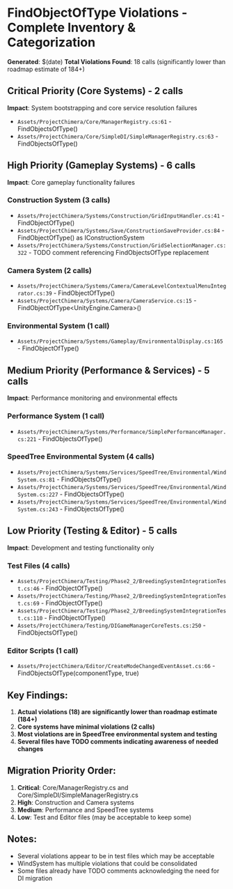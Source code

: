 # FindObjectOfType Violations - Complete Inventory & Categorization
**Generated**: $(date)
**Total Violations Found**: 18 calls (significantly lower than roadmap estimate of 184+)

## Critical Priority (Core Systems) - 2 calls
**Impact**: System bootstrapping and core service resolution failures
- `Assets/ProjectChimera/Core/ManagerRegistry.cs:61` - FindObjectsOfType<ChimeraManager>()
- `Assets/ProjectChimera/Core/SimpleDI/SimpleManagerRegistry.cs:63` - FindObjectsOfType<MonoBehaviour>()

## High Priority (Gameplay Systems) - 6 calls
**Impact**: Core gameplay functionality failures

### Construction System (3 calls)
- `Assets/ProjectChimera/Systems/Construction/GridInputHandler.cs:41` - FindObjectOfType<Camera>()
- `Assets/ProjectChimera/Systems/Save/ConstructionSaveProvider.cs:84` - FindObjectOfType<MonoBehaviour>() as IConstructionSystem
- `Assets/ProjectChimera/Systems/Construction/GridSelectionManager.cs:322` - TODO comment referencing FindObjectsOfType replacement

### Camera System (2 calls)
- `Assets/ProjectChimera/Systems/Camera/CameraLevelContextualMenuIntegrator.cs:39` - FindObjectOfType<Camera>()
- `Assets/ProjectChimera/Systems/Camera/CameraService.cs:15` - FindObjectOfType<UnityEngine.Camera>()

### Environmental System (1 call)
- `Assets/ProjectChimera/Systems/Gameplay/EnvironmentalDisplay.cs:165` - FindObjectOfType<EnvironmentalController>()

## Medium Priority (Performance & Services) - 5 calls
**Impact**: Performance monitoring and environmental effects

### Performance System (1 call)
- `Assets/ProjectChimera/Systems/Performance/SimplePerformanceManager.cs:221` - FindObjectsOfType<MeshRenderer>()

### SpeedTree Environmental System (4 calls)
- `Assets/ProjectChimera/Systems/Services/SpeedTree/Environmental/WindSystem.cs:81` - FindObjectsOfType<WindZone>()
- `Assets/ProjectChimera/Systems/Services/SpeedTree/Environmental/WindSystem.cs:227` - FindObjectsOfType<Renderer>()
- `Assets/ProjectChimera/Systems/Services/SpeedTree/Environmental/WindSystem.cs:243` - FindObjectsOfType<Renderer>()

## Low Priority (Testing & Editor) - 5 calls
**Impact**: Development and testing functionality only

### Test Files (4 calls)
- `Assets/ProjectChimera/Testing/Phase2_2/BreedingSystemIntegrationTest.cs:46` - FindObjectOfType<FractalGeneticsEngine>()
- `Assets/ProjectChimera/Testing/Phase2_2/BreedingSystemIntegrationTest.cs:69` - FindObjectOfType<FractalGeneticsEngine>()
- `Assets/ProjectChimera/Testing/Phase2_2/BreedingSystemIntegrationTest.cs:110` - FindObjectOfType<FractalGeneticsEngine>()
- `Assets/ProjectChimera/Testing/DIGameManagerCoreTests.cs:250` - FindObjectsOfType<DIGameManager>()

### Editor Scripts (1 call)
- `Assets/ProjectChimera/Editor/CreateModeChangedEventAsset.cs:66` - FindObjectsOfType(componentType, true)

## Key Findings:
1. **Actual violations (18) are significantly lower than roadmap estimate (184+)**
2. **Core systems have minimal violations (2 calls)**
3. **Most violations are in SpeedTree environmental system and testing**
4. **Several files have TODO comments indicating awareness of needed changes**

## Migration Priority Order:
1. **Critical**: Core/ManagerRegistry.cs and Core/SimpleDI/SimpleManagerRegistry.cs
2. **High**: Construction and Camera systems
3. **Medium**: Performance and SpeedTree systems  
4. **Low**: Test and Editor files (may be acceptable to keep some)

## Notes:
- Several violations appear to be in test files which may be acceptable
- WindSystem has multiple violations that could be consolidated
- Some files already have TODO comments acknowledging the need for DI migration